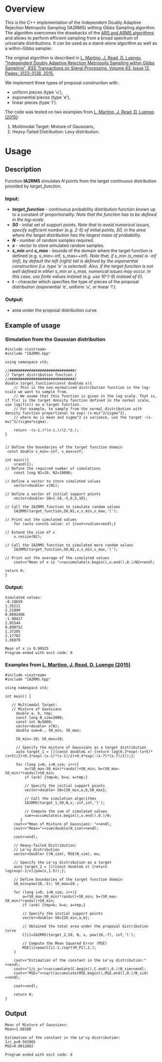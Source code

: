 # Overview

This is the C++ implementation of the Independent Doubly Adaptive Rejection Metropolis Sampling (IA2RMS) withing Gibbs Sampling
algorithm. The algorithm overcomes the drawbacks of the [ARS and ARMS algorithms](http://www1.maths.leeds.ac.uk/~wally.gilks/adaptive.rejection/web_page/Welcome.html) and allows to perform efficient sampling from a broad spectrum of univariate distributions.
It can be used as a stand-alone algorithm as well as a within-Gibbs sampler.

The original algorithm is described in [L. Martino, J. Read, D. Luengo, "Independent Doubly Adaptive Rejection Metropolis Sampling within Gibbs Sampling",
IEEE Transactions on Signal Processing, Volume 63, Issue 12, Pages: 3123-3138, 2015.](http://www.lucamartino.altervista.org/TSP_IA2RMS.pdf)

We implement three types of proposal construction with:
*  uniform pieces (type 'u'),
*  exponential pieces (type 'e'),
*  linear pieces (type 'l').

The code was tested on two examples from [L. Martino, J. Read, D. Luengo (2015)](http://www.lucamartino.altervista.org/TSP_IA2RMS.pdf):
1. Multimodal Target: Mixture of Gaussians,
1. Heavy-Tailed Distribution: Levy distribution.

# Usage 

## Description
Function **IA2RMS** simulates *N* points from the target continuous distribution provided by *target_function*.
### Input:
* __*target_function*__ - continuous probability distribution function known up to a constant of proportionality. *Note that the function has to be defined in the log-scale.*
* __*S0*__ - initial set of support points. 
*Note that to avoid numerical issues, specify sufficient number (e.g. 2-5) of initial points, S0, in the area where the target distribution has the largest mass of probability.*
* __*N*__ - number of random samples required.
* __*x*__ - vector to store simulated random samples.
* __*s_min*__ and __*s_max*__ - bounds of the domain where the target function is defined (e.g. s_min=-inf, s_max=+inf).
*Note that, if s_min (s_max) is -inf (inf), by default the left (right) tail is defined by the exponential construction (i.e. type 'e' is selected). 
Also, if the target function is not well defined in either s_min or s_max, numerical issues may occur. In this case, use finite values instead (e.g. use 10^(-9) instead of 0).*
* __*t*__ - character which specifies the type of pieces of the proposal distribution (exponential 'e', uniform 'u', or linear 'l').

### Output: 
* area under the proposal distribution curve.

## Example of usage

### Simulation from the Gaussian distribution 
```
#include <iostream>
#include "IA2RMS.hpp"

using namespace std;

//##############################/
// Target distribution function /
//##############################/
double target_function(const double& x){
    // This is the non-normalised distribution function in the log-scale we want to sample from.
    // We asume that this function is given in the log scale. That is, if f(x) is the target density function defined in the normal scale, use log(f(x)) as a target function.
    // For example, to sample from the normal distribution with density function proportional to exp(-(x-mu)^2/sigma^2),
    // where mu is mean and sigma^2 is variance, use the target -(x-mu)^2/(sigma*sigma).
    
    return -(x-1.)*(x-1.)/(2.*2.);
}


// Define the boundaries of the target function domain
 const double s_min=-inf, s_max=inf;

int main(){
    srand(1);
// Define the required number of simulations
    const long N1=10, N2=10000;
 
// Define a vector to store simulated values
    vector<double> x(N1);
 
// Define a vector of initial support points
    vector<double> S0={-10,-5,0,5,10};
 
// Call the IA2RMS function to simulate random values
    IA2RMS(target_function,S0,N1,x,s_min,s_max,'l');
 
// Print out the simulated values
    for (auto const& value: x) {cout<<value<<endl;}

// Extend the size of x
    x.resize(N2);
     
// Call the IA2RMS function to simulated more random values
    IA2RMS(target_function,S0,N2,x,s_min,s_max,'l');

// Print out the average of the simulated values
    cout<<"Mean of x is "<<accumulate(x.begin(),x.end(),0.)/N2<<endl;
 
return 0;
}
```
### Output:
```
Simulated values:
-8.18659
1.35211
2.21899
0.0892406
-1.90427
2.05544
0.890752
1.37205
2.17782
1.36979

Mean of x is 0.99525
Program ended with exit code: 0
```

### Examples from [L. Martino, J. Read, D. Luengo (2015)](http://www.lucamartino.altervista.org/TSP_IA2RMS.pdf)
```
#include <iostream>
#include "IA2RMS.hpp"

using namespace std;

int main() {

   // Multimodal Target:
   // Mixture of Gaussians
     double a, b, tmp;
     const long N_sim=2000;
     const int N=5000;
     vector<double> x(N);
     double sum=0., S0_min, S0_max;
     
     S0_min=-10; S0_max=10;
    
     // Specify the mixture of Gaussians as a target distribution
     auto target_1 = [](const double& x) {return log(0.3*exp(-(x+5)*(x+5)/2)+0.3*exp(-(x-1)*(x-1)/2)+0.4*exp(-(x-7)*(x-7)/2));};
    
     for (long i=0; i<N_sim; i++){
         a=(S0_max-S0_min)*randu()+S0_min; b=(S0_max-S0_min)*randu()+S0_min;
         if (a>b) {tmp=b; b=a; a=tmp;}
         
         // Specify the initial support points
         vector<double> S0={S0_min,a,b,S0_max};
         
         // Call the simulation algorithms
         IA2RMS(target_1,S0,N,x,-inf,inf,'l');

         // Compute the sum of simulated values
         sum+=accumulate(x.begin(),x.end(),0.)/N;
       }
    cout<<"Mean of Mixture of Gaussians: "<<endl;
    cout<<"Mean="<<sum/double(N_sim)<<endl;

    cout<<endl;
    
    // Heavy-Tailed Distribution:
    // Le'vy distribution
    vector<double> C(N_sim), MSE(N_sim), mu;
    
    // Specify the Le'vy distribution as a target
    auto target_2 = [](const double& x) {return log(exp(-1/x)/pow(x,1.5));};
    
    // Define boundaries of the target function domain
    S0_min=pow(10,-5); S0_max=10.;
    
    for (long i=0; i<N_sim; i++){
        a=(S0_max-S0_min)*randu()+S0_min; b=(S0_max-S0_min)*randu()+S0_min;
        if (a>b) {tmp=b; b=a; a=tmp;}
        
        // Specify the initial support points
        vector<double> S0={S0_min,a,b};
        
        // Obtained the total area under the proposal distribution curve
        C[i]=IA2RMS(target_2,S0, N, x, pow(10,-7), inf,'l');
        
        // Compute the Mean Squared Error (MSE)
        MSE[i]=pow(C[i]-1./sqrt(M_PI),2.);
    }
    
    cout<<"Estimation of the constant in the Le'vy distribution:"<<endl;
    cout<<"1/c_p="<<accumulate(C.begin(),C.end(),0.)/N_sim<<endl;
    cout<<"MSE="<<sqrt(accumulate(MSE.begin(),MSE.end(),0.)/N_sim)<<endl;
    
    cout<<endl;

    return 0;
}
```

## Output
```
Mean of Mixture of Gaussians: 
Mean=1.60188

Estimation of the constant in the Le'vy distribution:
1/c_p=0.563965
MSE=0.0012882

Program ended with exit code: 0
```
